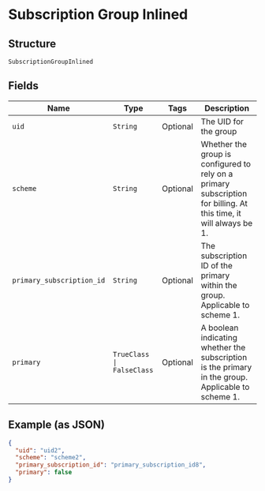 
# Subscription Group Inlined

## Structure

`SubscriptionGroupInlined`

## Fields

| Name | Type | Tags | Description |
|  --- | --- | --- | --- |
| `uid` | `String` | Optional | The UID for the group |
| `scheme` | `String` | Optional | Whether the group is configured to rely on a primary subscription for billing. At this time, it will always be 1. |
| `primary_subscription_id` | `String` | Optional | The subscription ID of the primary within the group. Applicable to scheme 1. |
| `primary` | `TrueClass \| FalseClass` | Optional | A boolean indicating whether the subscription is the primary in the group. Applicable to scheme 1. |

## Example (as JSON)

```json
{
  "uid": "uid2",
  "scheme": "scheme2",
  "primary_subscription_id": "primary_subscription_id8",
  "primary": false
}
```

